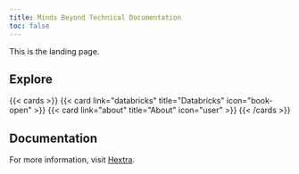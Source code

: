 ```yaml
---
title: Minds Beyond Technical Documentation
toc: false
---
```


This is the landing page.

## Explore

{{< cards >}}
  {{< card link="databricks" title="Databricks" icon="book-open" >}}
  {{< card link="about" title="About" icon="user" >}}
{{< /cards >}}

## Documentation

For more information, visit [Hextra](https://imfing.github.io/hextra).

